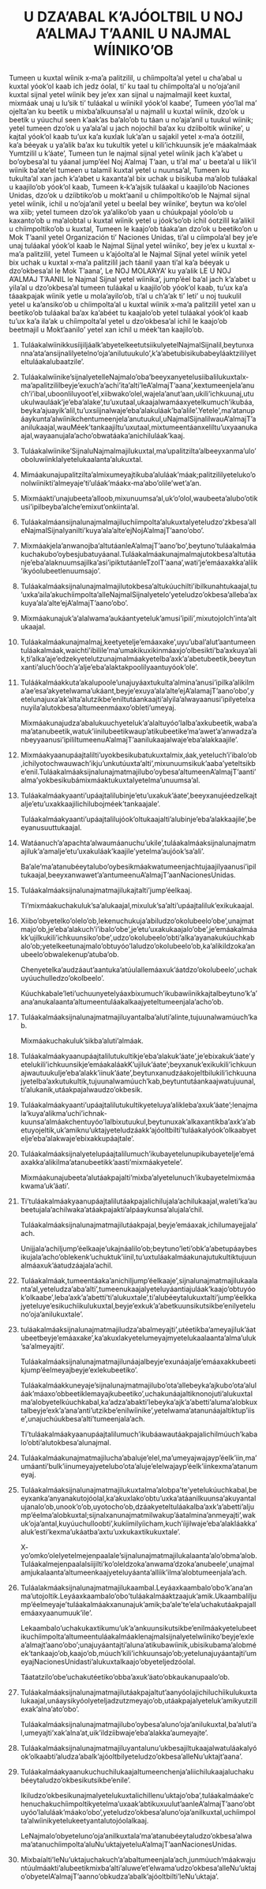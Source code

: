 <h1 align='center'>U DZAʼABAL KʼAJÓOLTBIL U NOJ AʼALMAJ TʼAANIL U NAJMAL WÍINIKOʼOB</h1>
<h2></h2>
<p>Tumeen u kuxtal wíinik x‐maʼa palitzilil, u chíimpoltaʼal yetel u chaʼabal u kuxtal yóokʼol kaab ich jedz óolal, tiʼ ku taal tu chíimpoltaʼal u noʼojaʼanil kuxtal sijnal yetel wíinik bey jeʼex xan sijnal u najmalmajil keet kuxtal, mixmáak unaj u luʼsik tiʼ tuláakal u wíinikil yóokʼol kaabeʼ,
Tumeen yóoʼlal maʼ ojeltaʼan ku beetik u mixbaʼalkuunsaʼal u najmalil u kuxtal wíinik, dzoʼok u beetik u yúuchul seen kʼaakʼas baʼaloʼob tu táan u noʼajaʼanil u tuukul wíinik; yetel tumeen dzoʼok u yaʼalaʼal u jach nojochil baʼax ku dzíiboltik wíinikeʼ, u kajtal yóokʼol kaab tuʼux kaʼa kuxlak lukʼaʼan u sajakil yetel x‐maʼa óotzilil, kaʼa béeyak u yaʼalik baʼax ku tukultik yetel u kiliʼichkuunsik jeʼe máakalmáak Yumtzilil u kʼáateʼ,
Tumeen tun le najmal sijnal yetel wíinik jach kʼaʼabet u boʼoybesaʼal tu yáanal jumpʼéel Noj Aʼalmaj Tʼaan, u tiʼal maʼ u beetaʼal u líikʼil wíinik baʼateʼel tumeen u talamil kuxtal yetel u nuunsaʼal,
Tumeen ku tukultaʼal xan jach kʼaʼabet u kaxantaʼal bix uchak u bisikuba maʼalob tuláakal u kaajiloʼob yóokʼol kaab,
Tumeen k‐kʼaʼajsik tuláakal u kaajiloʼob Naciones Unidas, dzoʼok u dzíibtikoʼob u moktʼaanil u chíimpoltikoʼob le Najmal sijnal yetel wíinik, ichil u noʼojaʼanil yetel u beelal bey wíinikeʼ, beytun wa koʼolel wa xiib; yetel tumeen dzoʼok yaʼalikoʼob yaan u chúukpajal yóoloʼob u kaxantoʼob u maʼalobtal u kuxtal wíinik yetel u jóokʼsoʼob ichil óotzilil kaʼalikil u chíimpoltikoʼob u kuxtal,
Tumeen le kaajoʼob táakaʼan dzoʼok u beetikoʼon u Mok Tʼaanil yetel Organización tiʼ Naciones Unidas, tiʼal u cíimpolaʼal bey jeʼe unaj tuláakal yóokʼol kaab le Najmal Sijnal yetel wíinikoʼ, bey jeʼex u kuxtal x‐maʼa palitzilil, yetel
Tumeen u kʼajóoltaʼal le Najmal Sijnal yetel wíinik yetel bix uchak u kuxtal x‐maʼa palitzilil jach táanil yaan tiʼal kaʼa béeyak u dzoʼokbesaʼal le Mok Tʼaanaʼ,
Le NOJ MOLAʼAYAʼ ku yaʼalik
LE U NOJ AʼALMAJ TʼAANIL le Najmal Sijnal yetel wíinikaʼ, jumpʼéel baʼal jach kʼaʼabet u yilaʼal u dzoʼokbesaʼal tumeen tuláakal u kaajiloʼob yóokʼol kaab, tuʼux kaʼa táaakpajak wíinik yetle u molaʼayiloʼob, tiʼal u chʼaʼak tiʼ letiʼ u noj tuukulil yetel u kaʼansikoʼob u chíimpoltaʼal u kuxtal wíinik x‐maʼa palitzilil yetel xan u beetikoʼob tuláakal baʼax kaʼabéet tu kaajaloʼob yetel tuláakal yóokʼol kaab tuʼux kaʼa ilaʼak u chíimpoltaʼal yetel u dzoʼokbesaʼal ichil le kaajoʼob beetmajil u Moktʼaaniloʼ yetel xan ichil u méekʼtan kaajiloʼob.</p>
<ol>
  <li>
    <p>TuláakalwíinikkusíijiljáalkʼabyetelkeetutsiikulyetelNajmalSijnalil,beytunxannaʼataʼansijnalilyetelnoʼojaʼanilutuukuloʼ,kʼaʼabetubisikubabeyláaktzililyeteltuláakalubaatzileʼ.</p>
  </li>
  <li>
    <p>TuláakalwíinikeʼsijnalyetelleNajmaloʼobaʼbeeyxanyetelusiibalilukuxtalx‐maʼapalitzililbeyjeʼexuchʼaʼachiʼitaʼaltiʼleAʼalmajTʼaanaʼ,kextumeenjelaʼanuchʼiʼibal,uboonliluyootʼel,xiibwakoʼolel,wajelaʼanutʼaan,ukiliʼichkuunaj,utuukulwauláakʼjeʼebaʼalakeʼ,tuʼuxutaal,ukaajalwamáaxyetelkumuchʼikubáa,beykaʼajuayikʼalil,tuʼuxsíijnalwajeʼebaʼalakuláakʼbaʼalileʼ.Yeteleʼ,maʼatanupáaykuntaʼalwíinikchentumeenjelaʼanutuukul,uNajmalSijnalilwauAʼalmajTʼaanilukaajal,wauMéekʼtankaajiltuʼuxutaal,mixtumeentáanxeliltuʼuxyaanukaajal,wayaanujalaʼachoʼobwatáakaʼanichiluláakʼkaaj.</p>
  </li>
  <li>
    <p>TuláakalwíinikeʼSijnaluNajmalmajilukuxtal,maʼupalitziltaʼalbeeyxanmaʼuloʼoboluwíinklalyetelukaalantaʼalukuxtal.</p>
  </li>
  <li>
    <p>Mimáakunajupalitziltaʼalmixumeyajtikubaʼaluláakʼmáak;palitzililyetelukoʼonolwíiniktiʼalmeyajeʼtiʼuláakʼmáakx‐maʼaboʼolileʼwetʼaʼan.</p>
  </li>
  <li>
    <p>Mixmáaktiʼunajubeetaʼalloob,mixunuumsaʼal,ukʼoʼolol,waubeetaʼaluboʼotikusiʼipilbeybaʼalcheʼemixutʼonkiintaʼal.</p>
  </li>
  <li>
    <p>TuláakalmáansijnalunajmalmajiluchíimpoltaʼalukuxtalyeteludzoʼzkbesaʼalleNajmalSijnalyaniltiʼkuyaʼalaʼalteʼejNojAʼalmajTʼaanoʼoboʼ.</p>
  </li>
  <li>
    <p>MixmáakjelaʼanwanojbaʼaltutáanleAʼalmajTʼaanoʼboʼ,beytunoʼtuláakalmáakuchakuboʼoybesjubatuyáanal.TuláakalmáakunajmalmajutokbesaʼaltutáanjeʼebaʼalaknuumsajilkaʼasiʼipiktutáanleTzolTʼaanaʼ,watiʼjeʼemáaxakkaʼalíikʼikyóolubeetlenuumsajoʼ.</p>
  </li>
  <li>
    <p>Tuláakalmáaksijnalunajmalmajilutokbesaʼaltukúuchiltiʼibilkunahtukaajal,tuʼuxkaʼailaʼakuchíimpoltaʼalleNajmalSijnalyeteloʼyeteludzoʼokbesaʼallebaʼaxkuyaʼalaʼalteʼejAʼalmajTʼaanoʼoboʼ.</p>
  </li>
  <li>
    <p>Mixmáakunajukʼaʼalalwamaʼaukáantyetelukʼamusiʼipiliʼ,mixutojolchʼintaʼaltukaajal.</p>
  </li>
  <li>
    <p>Tuláakalmáakunajmalmaj,keetyeteljeʼemáaxakeʼ,uyuʼubalʼalutʼaantumeentuláakalmáak,waichtiʼibilileʼmaʼumakikuxikinmáaxjoʼolbesiktiʼbaʼaxkuyaʼalik,tiʼalkaʼajeʼedzekyetelutzunajmalmáakyetelbaʼaxkʼaʼabetubeetik,beeytunxantiʼaluchʼóochʼaʼaljeʼebaʼalaktakpoolilyaantuyóokʼoleʼ.</p>
  </li>
  <li>
    <p>Tuláákalmáakkutaʼakalupooleʼunajuyáaxtukultaʼalminaʼanusiʼipilkaʼalikilmaʼaeʼesaʼakyetelwamaʼukáant,beyjeʼexuyaʼalaʼalteʼejAʼalamajTʼaanoʼoboʼ,yetelunajuxaʼakʼaltaʼalutzikbeʼeniltutáankaajtiʼalyilaʼalwayaanusiʼipilyetelxanuyilaʼalutokbesaʼaltumeenmáaxoʼobletiʼumeyaj.</p>
    <p>Mixmáakunajudzaʼabalukuuchyetelukʼaʼalaltuyóoʼlalbaʼaxkubeetik,wabaʼamaʼatanubeetik,watukʼiinilubeetikwaupʼatikubeetikeʼmaʼawetʼaʼanwadzaʼanbeyyaanusiʼipililtumeenuAʼalmajTʼaanilukaajalwajeʼebaʼalakkaajileʼ.</p>
  </li>
  <li>
    <p>Mixmáakyaanupáajtaliltiʼuyokbesikubatukuxtalmix,áak,yeteluchʼiʼibaloʼob,ichilyotochwauwachʼikjuʼunkutúuxtaʼaltiʼ,mixunuumsikukʼaabaʼyeteltsikbeʼenil.TuláakalmáaksijnalunajmatmajiluboʼoybesaʼaltumeenAʼalmajTʼaantiʼalmaʼyokbesikubámixmáaktukuxtalyetelmaʼunuumsaʼal.</p>
  </li>
  <li>
    <p>Tuláakalmáakyaantiʼupáajtalilubinjeʼetuʼuxakukʼáateʼ,beeyxanujéedzelkajtaljeʼetuʼuxakkaajilichilubojméekʼtankaajaleʼ.</p>
    <p>Tuláakalmáakyaantiʼupáajtalilujóokʼoltukaajaltiʼalubinjeʼebaʼalakkaajileʼ,beeyanusuuttukaajal.</p>
  </li>
  <li>
    <p>Watáanuchʼaʼapachtaʼalwaumáanuchuʼukileʼ,tuláakalmáaksijnalunajmatmajilukʼaʼamaljeʼetuʼuxakuláakʼkaajileʼyetelmaʼaujóokʼsaʼaliʼ.</p>
    <p>Baʼaleʼmaʼatanubéeytaluboʼoybesikmáakwatumeenjachtujaajilyaanusiʼipiltukaajal,beeyxanwawetʼaʼantumeenuAʼalmajTʼaanNacionesUnidas.</p>
  </li>
  <li>
    <p>Tuláakalmáaksijnalunajmatmajilukajtaltiʼjumpʼéelkaaj.</p>
    <p>Tiʼmixmáakuchakulukʼsaʼalukaajal,mixulukʼsaʼaltiʼupáajtalilukʼexikukaajal.</p>
  </li>
  <li>
    <p>Xiiboʼobyetelkoʼoleloʼob,lekenuchukujaʼabiludzoʼokolubeeloʼobeʼ,unajmatmajoʼob,jeʼebaʼalakuchʼiʼibaloʼobeʼ,jeʼetuʼuxakukaajaloʼobeʼ,jeʼemáakalmáakkʼujilkukiliʼichkuunsikoʼobeʼ,udzoʼokolubeeloʼobtiʼalkaʼayanakukúuchkabaloʼob;yetelkeetunajmaloʼobtuyóoʼlaludzoʼokolubeeloʼob,kaʼalikildzokaʼanubeeloʼobwalekenupʼatubaʼob.</p>
    <p>Chenyetelkaʼaudzáautʼaantukaʼatúulallemáaxukʼáatdzoʼokolubeeloʼ,uchakuyúuchulledzoʼokolbeeloʼ.</p>
    <p>Kúuchkabaleʼletiʼuchuunyetelyáaxbixumuchʼikubawíinikkajtalbeytunoʼkʼaʼanaʼanukalaantaʼaltumeentuláakalkaajyeteltumeenjalaʼachoʼob.</p>
  </li>
  <li>
    <p>Tuláakalmáaksijnalunajmatmajiluyantalbaʼalutiʼalinte,tujuunalwamúuchʼkab.</p>
    <p>Mixmáakuchakulukʼsikbaʼalutiʼalmáak.</p>
  </li>
  <li>
    <p>Tuláakalmáakyaanupáajtalilutukultikjeʼebaʼalakukʼáateʼ,jeʼebixakukʼáateʼyetelukiliʼichkuunsikjeʼemáakaláakKʼujilukʼáateʼ;beyxanukʼexikukiliʼichkuunajwautuukuljeʼebaʼalakkʼiinukʼáateʼ,beytunxanudzáakojeltbilukiliʼichkuunajyetelbaʼaxkutukultik,tujuunalwamúuchʼkab,beytuntutáankaajwatujuunal,tiʼalukanik,utáakpajalwaudzoʼokbesik.</p>
  </li>
  <li>
    <p>Tuláakalmáakyaantiʼupáajtalilutukultikyeteluyaʼaliklebaʼaxukʼáateʼ;lenajmalaʼkuyaʼalikmaʼuchiʼichnak‐kuunsaʼalmáakchentuyóoʼlalbixutuukul,beytunuxakʼalkaxantikbaʼaxkʼaʼabetuyojeltik,ukʼamiknuʼuktajyeteludzáakkʼajóoltbiltiʼtuláakalyóokʼolkaabyeteljeʼebaʼalakwajeʼebixakkupáajtaleʼ.</p>
  </li>
  <li>
    <p>Tuláakalmáaksijnalyetelupáajtalilumuchʼikubayetelunupikubayeteljeʼemáaxakkaʼalikilmaʼatanubeetikkʼaastiʼmixmáakyeteleʼ.</p>
    <p>Mixmáakunajubeetaʼalutáakpajaltiʼmixbaʼalyetelunuchʼikubayetelmixmáakwamaʼukʼáatiʼ.</p>
  </li>
  <li>
    <p>Tiʼtuláakalmáakyaanupáajtalilutáakpajalichilujalaʼachilukaajal,waletiʼkaʼaubeetujalaʼachilwakaʼatáakpajaktiʼalpáaykunsaʼalujalaʼchil.</p>
    <p>Tuláakalmáaksijnalunajmatmajilutáakpajal,beyjeʼemáaxak,ichilumayejjalaʼach.</p>
    <p>Unijjalaʼachiljumpʼéelkaajeʼukajnáaliloʼob;beytunoʼletiʼobkʼaʼabetupáaybesikujalaʼachoʼoblekenkʼuchuktukʼiinil,tuʼuxtuláakalmáakunajutukultiktujuunalmáaxukʼáatudzáajalaʼachil.</p>
  </li>
  <li>
    <p>Tuláakalmáak,tumeentáakaʼanichiljumpʼéelkaajeʼ,sijnalunajmatmajilukaalantaʼal,yeteludzaʼabaʼaltiʼ,tumeenukaajalyeteluyáantiajuláakʼkaajoʼobtuyóokʼolkaabeʼ,lebaʼaxkʼaʼabettiʼtiʼalukuxtaleʼ,tiʼalubéeytalukuxtaltiʼjumpʼéelkkajyeteluyeʼesikuchíikulukuxtal,beyjeʼexkukʼaʼabetkuunsikutsikbeʼenilyetelunoʼojaʼanilukuxtaleʼ.</p>
  </li>
  <li>
    <p>tuláakalmáaksijnalunajmatmajiludzaʼabalmeyajtiʼ,utéetikbaʼameyajilukʼáatubeetbeyjeʼemáaxakeʼ,kaʼakuxlakyetelumeyajmyetelukaalaantaʼalmaʼulukʼsaʼalmeyajitiʼ.</p>
    <p>Tuláakalmáaksijnalunajmatmajilunáajalbeyjeʼexunáajaljeʼemáaxakkubeetikjumpʼéelmeyajbeyjeʼexlekubeetikoʼ.</p>
    <p>Tuláakalmáakkuneyajeʼsijnalunajmatmajiluboʼotaʼallebeykaʼajkuboʼotaʼaluláakʼmáaxoʼobbeetiklemayajkubeetikoʼ,uchakunáajaltiknonojutiʼalukuxtalmaʼalobyetelkúuchkabal,kaʼadzaʼabaktiʼlebeykaʼajkʼaʼabettiʼalumaʼalobkuxtalbeyjeʼexkʼaʼanaʼantiʼutzikbeʼenilwíinikeʼ,yetelwamaʼatanunáajaltiktupʼiiseʼ,unajuchúukbesaʼaltiʼtumeenjalaʼach.</p>
    <p>Tiʼtuláakalmáakyaanupáajtalilumuchʼikubáawautáakpajalichilmúuchʼkabaloʼobtiʼalutokbesaʼalunajmal.</p>
  </li>
  <li>
    <p>Tuláakalmáakunajmatmajiluchaʼabalujeʼelel,maʼumeyajwajaypʼéelkʼiin,maʼumáantiʼbulkʼiinumeyajyeteluboʼotaʼalujeʼelelwajaypʼéelkʼiinkexmaʼatanumeyaj.</p>
  </li>
  <li>
    <p>Tuláakalmáaksijnalunajmatmajilukuxtalmaʼalobpaʼteʼyetelukúuchkabal,beeyxankaʼanyanakutojóolal,kaʼakuxlakoʼobtuʼuxkaʼatáanilkuunsaʼakuyantalujanaloʼob,unookʼoʼob,uyotochoʼob,dzáakyeteltuláakalbaʼaxkʼaʼabettiʼaljumpʼéelmaʼalobkuxtal;sijnalxanunajmatmilwakupʼáatalminaʼanmeyajtiʼ,wakukʼojaʼantal,kuyúuchulloobtiʼ,kukíimilyíicham,kuchʼíijilwajeʼebaʼalakláakkaʼalukʼestiʼkexmaʼukáatbaʼaxtuʼuxkukaxtikukuxtaleʼ.</p>
    <p>X‐yoʼomkoʼolelyetelmejenpaalaleʼsijnalunajmatmajilukalaantaʼaloʼobmaʼalob.Tuláakalmejenpaalalsíijiltiʼkoʼoleldzokaʼanwamaʼdzokaʼanubeeleʼ,unajmalamjukalaantaʼaltumeenkaajyeteluyáantaʼallíikʼilmaʼalobtumeenjalaʼach.</p>
  </li>
  <li>
    <p>Tuláalakmáaksijnalunajmatmajilukaambal.Leyáaxkaambaloʼoboʼkʼanaʼanmaʼutojoltik.Leyáaxkaambaloʼoboʼtuláakalmáaktzaajukʼamik.Ukaambaliljumpʼéelmeyajeʼtuláakalmáakxanunajukʼamik;baʼaleʼteʼelaʼuchakutáakpajallemáaxyaanumuukʼileʼ.</p>
    <p>Lekaambaloʼuchakukaxtikumuʼukʼaʼankuunsikutsikbeʼenilmáakyetelubeetikuchíimpoltaʼaltumeentuláakalmáaklenajmalsijnalyetelwíinikoʼbeyjeʼexleaʼalmajtʼaanoʼoboʼ;unajuyáantajtiʼalunaʼatikubawíinik,ubisikubamaʼalobméekʼtankaajoʼob,kaajoʼob,múuchʼkiliʼichkuunsajoʼob;yetelunajuyáantajtiʼumeyajNacionesUnidastiʼalukuxtalkaajoʼobyeteljedzóolal.</p>
    <p>Táatatziloʼobeʼuchakutéetikoʼobbaʼaxukʼáatoʼobkaukanupaaloʼob.</p>
  </li>
  <li>
    <p>Tuláakalmáaksijnalunajmatmajilutáakpajaltutʼaanyóolajichiluchíikulukuxtalukaajal,unáaysikyóolyeteljadzutzmeyajoʼob,utáakpajalyetelukʼamikyutzillexakʼalnaʼatoʼoboʼ.</p>
    <p>Tuláakalmáaksijnalunajmatmajiluboʼoybesaʼalunoʼojaʼanilukuxtal,baʼalutiʼal,umeyajtiʼxakʼalnaʼat,uikʼildzíibwajeʼebaʼalakkaʼaumeyajteʼ.</p>
  </li>
  <li>
    <p>TuláakalmáaksijnalunajmatmajiluyantalunuʼukbesajiltukaajalwatuláakalyóokʼolkaabtiʼaludzaʼabalkʼajóoltbilyeteludzoʼokbesaʼalleNuʼuktajtʼaanaʼ.</p>
  </li>
  <li>
    <p>Tuláakalmáakyaanukuchuchilukaajaltumeenchenjaʼaliichilukaajaluchakubéeytaludzoʼokbesikutsikbeʼenileʼ.</p>
    <p>Ikiludzoʼokbesikunajmalyetelukuxtalichillenuʼuktajoʼobaʼ,tuláakalmáakeʼchenuchakuchíimpoltikyetelmaʼuxaakʼabtikuxuulutʼaanleAʼalmajTʼaanoʼobtuyóoʼlaluláakʼmáakoʼoboʼ,yeteludzoʼokbesaʼalunoʼojaʼanilkuxtal,uchíimpoltaʼalwíinikyetelukeetyantalutojóolalkaaj.</p>
    <p>LeNajmaloʼobyetelunoʼojaʼanilkuxtalaʼmaʼatanubéeytaludzoʼokbesaʼalwamaʼatanuchíimpoltaʼaluNuʼuktajyeteluAʼalmajTʼaanNacionesUnidas.</p>
  </li>
  <li>
    <p>MixbaíaltiʼleNuʼuktajuchakuchʼaʼabaltumeenjalaʼach,junmúuchʼmáakwajuntúulmáaktiʼalubeetikmixbaʼaltiʼaluweʼetʼelwamaʼudzoʼokbesaʼalleNuʼuktajoʼobyetelAʼalmajTʼaannoʼobkudzaʼabalkʼajóoltbiltiʼleNuʼuktajaʼ.</p>
  </li>
</ol>